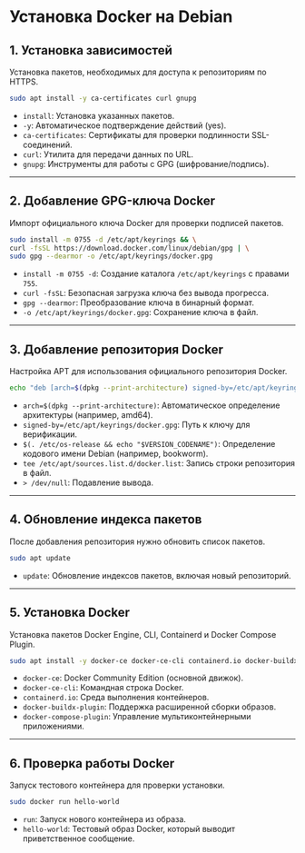 # Установка Docker на Debian

## 1. Установка зависимостей
Установка пакетов, необходимых для доступа к репозиториям по HTTPS.

```bash
sudo apt install -y ca-certificates curl gnupg
```

- `install`: Установка указанных пакетов.  
- `-y`: Автоматическое подтверждение действий (yes).  
- `ca-certificates`: Сертификаты для проверки подлинности SSL-соединений.  
- `curl`: Утилита для передачи данных по URL.  
- `gnupg`: Инструменты для работы с GPG (шифрование/подпись).  

---

## 2. Добавление GPG-ключа Docker
Импорт официального ключа Docker для проверки подписей пакетов.

```bash
sudo install -m 0755 -d /etc/apt/keyrings && \
curl -fsSL https://download.docker.com/linux/debian/gpg | \
sudo gpg --dearmor -o /etc/apt/keyrings/docker.gpg
```

- `install -m 0755 -d`: Создание каталога `/etc/apt/keyrings` с правами `755`.  
- `curl -fsSL`: Безопасная загрузка ключа без вывода прогресса.  
- `gpg --dearmor`: Преобразование ключа в бинарный формат.  
- `-o /etc/apt/keyrings/docker.gpg`: Сохранение ключа в файл.  

---

## 3. Добавление репозитория Docker
Настройка APT для использования официального репозитория Docker.

```bash
echo "deb [arch=$(dpkg --print-architecture) signed-by=/etc/apt/keyrings/docker.gpg] https://download.docker.com/linux/debian $(. /etc/os-release && echo \"$VERSION_CODENAME\") stable" | sudo tee /etc/apt/sources.list.d/docker.list > /dev/null
```

- `arch=$(dpkg --print-architecture)`: Автоматическое определение архитектуры (например, amd64).  
- `signed-by=/etc/apt/keyrings/docker.gpg`: Путь к ключу для верификации.  
- `$(. /etc/os-release && echo "$VERSION_CODENAME")`: Определение кодового имени Debian (например, bookworm).  
- `tee /etc/apt/sources.list.d/docker.list`: Запись строки репозитория в файл.  
- `> /dev/null`: Подавление вывода.  

---

## 4. Обновление индекса пакетов
После добавления репозитория нужно обновить список пакетов.

```bash
sudo apt update
```

- `update`: Обновление индексов пакетов, включая новый репозиторий.  

---

## 5. Установка Docker
Установка пакетов Docker Engine, CLI, Containerd и Docker Compose Plugin.

```bash
sudo apt install -y docker-ce docker-ce-cli containerd.io docker-buildx-plugin docker-compose-plugin
```

- `docker-ce`: Docker Community Edition (основной движок).  
- `docker-ce-cli`: Командная строка Docker.  
- `containerd.io`: Среда выполнения контейнеров.  
- `docker-buildx-plugin`: Поддержка расширенной сборки образов.  
- `docker-compose-plugin`: Управление мультиконтейнерными приложениями.  

---

## 6. Проверка работы Docker
Запуск тестового контейнера для проверки установки.

```bash
sudo docker run hello-world
```

- `run`: Запуск нового контейнера из образа.  
- `hello-world`: Тестовый образ Docker, который выводит приветственное сообщение.  
